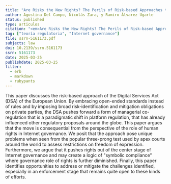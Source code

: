 ```yaml
---
title: "Are Risks the New Rights? The Perils of Risk-based Approaches to Speech Regulation"
author: Agustina Del Campo, Nicolás Zara, y Ramiro Álvarez Ugarte
status: published
type: articulos
citation: "<em>Are Risks the New Rights? The Perils of Risk-based Approaches to Speech Regulation</em>, Journal of Intellectual Property, Information Technology and Electronic Commerce, vol. 16, No. 2 (2025, forthcoming)"
tag: ["teoría regulatoria", "Internet governance"]
file: ssrn-5161173.pdf
subjects: law
doi: 10.2139/ssrn.5161173
ssrn: 5161173
date: 2025-03-25
publishdate: 2025-03-25
filter:
  - erb
  - markdown
  - rubypants
---
```


This paper discusses the risk-based approach of the Digital Services Act (DSA) of the European Union. By embracing open-ended standards instead of rules and by imposing broad risk-identification and mitigation obligations on private parties, the DSA pushes forward a form of managerial co-regulation that is a paradigmatic shift in platform regulation, that has already influenced other regulatory proposals around the globe. This paper argues that the move is consequential from the perspective of the role of human rights in Internet governance. We posit that the approach pose unique problems when seen from the popular three-prong test used by apex courts around the world to assess restrictions on freedom of expression. Furthermore, we argue that it pushes rights out of the center stage of Internet governance and may create a logic of "symbolic compliance" where governance role of rights is further diminished. Finally, this paper identifies opportunities to address or mitigate the challenges identified, especially in an enforcement stage that remains quite open to these kinds of efforts. 
